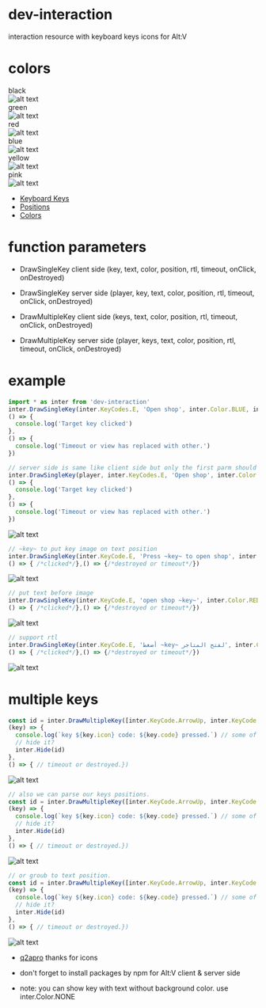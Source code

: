 # dev-interaction
interaction resource with keyboard keys icons for Alt:V

# colors
black<br>
![alt text](https://github.com/omar-othmann/dev-interaction/blob/main/images/black.png)
<br>green<br>
![alt text](https://github.com/omar-othmann/dev-interaction/blob/main/images/green.png)
<br>red<br>
![alt text](https://github.com/omar-othmann/dev-interaction/blob/main/images/red.png)
<br>blue<br>
![alt text](https://github.com/omar-othmann/dev-interaction/blob/main/images/blue.png)
<br>yellow<br>
![alt text](https://github.com/omar-othmann/dev-interaction/blob/main/images/yellow.png)
<br>pink<br>
![alt text](https://github.com/omar-othmann/dev-interaction/blob/main/images/pink.png)

* [Keyboard Keys](https://github.com/omar-othmann/dev-interaction/blob/797453eef4811cd778ba7b9a352f2430014fd0fb/dev-interaction/client/main.js#L5)
* [Positions](https://github.com/omar-othmann/dev-interaction/blob/797453eef4811cd778ba7b9a352f2430014fd0fb/dev-interaction/client/main.js#L116)
* [Colors](https://github.com/omar-othmann/dev-interaction/blob/797453eef4811cd778ba7b9a352f2430014fd0fb/dev-interaction/client/main.js#L128)
# function parameters
* DrawSingleKey client side
(key, text, color, position, rtl, timeout, onClick, onDestroyed)
* DrawSingleKey server side
(player, key, text, color, position, rtl, timeout, onClick, onDestroyed)

* DrawMultipleKey client side
(keys, text, color, position, rtl, timeout, onClick, onDestroyed)
* DrawMultipleKey server side
(player, keys, text, color, position, rtl, timeout, onClick, onDestroyed)
# example
```js
import * as inter from 'dev-interaction'
inter.DrawSingleKey(inter.KeyCodes.E, 'Open shop', inter.Color.BLUE, inter.Position.TOP_LEFT, false, 30000,
() => {
  console.log('Target key clicked')
},
() => {
  console.log('Timeout or view has replaced with other.')
})

// server side is same like client side but only the first parm should be player example
inter.DrawSingleKey(player, inter.KeyCodes.E, 'Open shop', inter.Color.BLUE, inter.Position.TOP_LEFT, false, 30000,
() => {
  console.log('Target key clicked')
},
() => {
  console.log('Timeout or view has replaced with other.')
})
```
![alt text](https://github.com/omar-othmann/dev-interaction/blob/main/images/blue.png)

```js
// ~key~ to put key image on text position
inter.DrawSingleKey(inter.KeyCode.E, 'Press ~key~ to open shop', inter.Color.BLACK, inter.Position.TOP_LEFT, false, 30000,
() => { /*clicked*/},() => {/*destroyed or timeout*/})
```
![alt text](https://github.com/omar-othmann/dev-interaction/blob/main/images/press_multi.png)

```js
// put text before image
inter.DrawSingleKey(inter.KeyCode.E, 'open shop ~key~', inter.Color.RED, inter.Position.TOP_LEFT, false, 30000,
() => { /*clicked*/},() => {/*destroyed or timeout*/})
```
![alt text](https://github.com/omar-othmann/dev-interaction/blob/main/images/text_before.png)

```js
// support rtl
inter.DrawSingleKey(inter.KeyCode.E, 'أضغط ~key~ لفتح المتاجر', inter.Color.BLACK, inter.Position.TOP_LEFT, true, 30000,
() => { /*clicked*/},() => {/*destroyed or timeout*/})
```
![alt text](https://github.com/omar-othmann/dev-interaction/blob/main/images/rtl.png)

# multiple keys
```js
const id = inter.DrawMultipleKey([inter.KeyCode.ArrowUp, inter.KeyCode.ArrowDown], 'Press some of this keys', inter.Color.BLACK, inter.Position.TOP_LEFT, true, 3000,
(key) => {
  console.log(`key ${key.icon} code: ${key.code} pressed.`) // some of target keys has been pressed.
  // hide it?
  inter.Hide(id)
},
() => { // timeout or destroyed.})
```
![alt text](https://github.com/omar-othmann/dev-interaction/blob/main/images/double_key.png)
```js
// also we can parse our keys positions.
const id = inter.DrawMultipleKey([inter.KeyCode.ArrowUp, inter.KeyCode.ArrowDown], 'Press ~key~ to move up or ~key~ to move down', inter.Color.BLACK, inter.Position.TOP_LEFT, true, 3000,
(key) => {
  console.log(`key ${key.icon} code: ${key.code} pressed.`) // some of target keys has been pressed.
  // hide it?
  inter.Hide(id)
},
() => { // timeout or destroyed.})
```
![alt text](https://github.com/omar-othmann/dev-interaction/blob/main/images/arrow_dobule.png)
```js
// or groub to text position.
const id = inter.DrawMultipleKey([inter.KeyCode.ArrowUp, inter.KeyCode.ArrowDown], 'Press some of this keys ~keys~ to do something.', inter.Color.BLACK, inter.Position.TOP_LEFT, true, 3000,
(key) => {
  console.log(`key ${key.icon} code: ${key.code} pressed.`) // some of target keys has been pressed.
  // hide it?
  inter.Hide(id)
},
() => { // timeout or destroyed.})
```
![alt text](https://github.com/omar-othmann/dev-interaction/blob/main/images/groub_position.png)
* [q2apro](https://github.com/q2apro/keyboard-keys-speedflips) thanks for icons

* don't forget to install packages by npm for Alt:V client & server side
* note: you can show key with text without background color. use inter.Color.NONE
